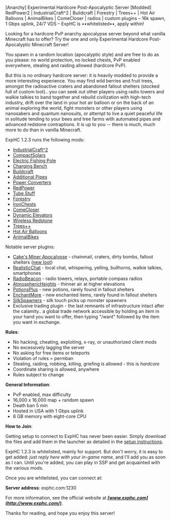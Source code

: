 [Anarchy] Experimental Hardcore Post-Apocalyptic Server [Modded] RedPower2 | IndustrialCraft^2 | Buildcraft | Forestry | Trees++ | Hot Air Balloons | AnimalBikes | ComeCloser | radios | custom plugins – 16k spawn, 1 Gbps uplink, 24/7 VDS – ExpHC is ••whitelisted••, apply within! 

Looking for a hardcore PvP anarchy apocalypse server beyond what vanilla Minecraft has to offer? Try the 
one and only Experimental Hardcore Post-Apocalyptic Minecraft Server! 

You spawn in a random location (apocalyptic style)
and are free to do as you please: no world protection, no locked chests, PvP enabled everywhere, stealing and raiding
allowed (hardcore PvP). 

But this is no ordinary hardcore server: it is heavily modded to provide a more interesting
experience. You may find wild berries and fruit trees, amongst the radioactive craters and abandoned fallout shelters
(stocked full of custom loot).. you can seek out other players using radio towers and walkie talkies to 
band together and rebuild civilization with high-tech industry, drift over the land in your hot air balloon 
or on the back of an animal exploring the world, fight monsters or other players using nanosabers and
quantum nanosuits, or attempt to live a quiet peaceful life in solitude tending
to your bees and tree farms with automated pipes and advanced redstone contraptions. It is up to you --
there is much, much more to do than in vanilla Minecraft.

ExpHC 1.2.3 runs the following mods:

* [IndustrialCraft^2](http://wiki.industrial-craft.net/index.php?title=Main_Page)
 * [CompactSolars](http://forum.industrial-craft.net/index.php?page=Thread&postID=42234#post42234)
 * [Electric Fishing Pole](http://forum.industrial-craft.net/index.php?page=Thread&threadID=919)
 * [Charging Bench](http://forum.industrial-craft.net/index.php?page=Thread&threadID=929)
* [Buildcraft](http://www.mod-buildcraft.com/)
 * [Additional Pipes](http://www.minecraftforum.net/topic/856360-123bc2213-bc314rev201rev301-buildcraft-teleport-pipes/)
 * [Power Converters](http://www.minecraftforum.net/topic/119361-124-tehkrushs-mods-timber-updated/#Power_Converters)
* [RedPower](http://integratedredstone.wikispaces.com/)
 * [Tube Stuff](http://www.minecraftforum.net/topic/1001131-110123-immibiss-mods-smp/)
* [Forestry](http://forestry.sengir.net/wiki/)
* [IronChests](http://www.minecraftforum.net/topic/981855-124-forge-sspsmpbukkit-ironchests-32/)
* [ComeCloser](http://www.minecraftforum.net/topic/754668-darkguardsmans-smp-mods/)
* [Dynamic Elevators](http://www.minecraftforum.net/topic/302018-123110-ironclad49ers-mods/#elevators)
* [Wireless Redstone](http://www.minecraftforum.net/topic/328725-124wireless-redstone-v15/)
* [Trees++](http://www.minecraftforum.net/topic/1028159-124trees-v1330-forgesmpbukkit36-trees7-biomes/)
* [Hot Air Balloons](http://www.minecraftforum.net/topic/214108-123-hot-air-balloons-v206-multiplayer-smp/)
* [AnimalBikes](http://www.minecraftforum.net/topic/762794-124-animal-bikes-v1111-sspsmp-added-iron-golem/)

Notable server plugins:

* [Cake's Miner Apocalypse](http://dev.bukkit.org/server-mods/cakes-miner-apocalypse/) - chainmail, craters, dirty bombs, fallout shelters ([new loot](http://imgur.com/a/xnY6g/))
* [RealisticChat](http://dev.bukkit.org/server-mods/realisticchat) - local chat, whispering, yelling, bullhorns, walkie talkies, smartphones
* [RadioBeacon](http://dev.bukkit.org/server-mods/radiobeacon/) - radio towers, relays, portable compass radios
* [AtmosphericHeights](http://dev.bukkit.org/server-mods/atmosphericheights/) - thinner air at higher elevations
* [PotionsPlus](http://dev.bukkit.org/server-mods/potionsplus/) - new potions, rarely found in fallout shelters
* [EnchantMore](http://dev.bukkit.org/server-mods/enchantmore/) - new enchanted items, rarely found in fallout shelters
* [SilkSpawners](http://dev.bukkit.org/server-mods/silkspawners/) - silk touch picks up monster spawners
* Exclusive trading plugin - the last remnants of infrastructure intact after the calamity.. a global trade network
accessible by holding an item in your hand you want to offer, then typing "/want" followed by the item you want in exchange.

**Rules**:

* No hacking, cheating, exploiting, x-ray, or unauthorized client mods
* No excessively lagging the server
* No asking for free items or teleports
* Violation of rules = permban
* Stealing, raiding, robbing, killing, griefing is allowed - this is *hardcore*
* Coordinate sharing is allowed, anywhere 
* Rules subject to change 

**General Information**:

* PvP enabled, max difficulty
* 16,000 x 16,000 map + random spawn
* Death ban 5 min
* Hosted in USA with 1 Gbps uplink
* 8 GB memory with eight-core CPU

**How to Join**:

Getting setup to connect to ExpHC has never been easier. Simply download the files and add them in the launcher as detailed in the [setup instructions](https://github.com/mushroomhostage/exphc/wiki/Setup).

ExpHC 1.2.3 is whitelisted, mainly for support. But don't worry, it is easy to get added:
*just reply here with your in-game name*, and I'll add you as soon as I can.
Until you're added, you can play in SSP and get acquainted with the various mods.

Once you are whitelisted, you can connect at:

**Server address**: exphc.com:1230

For more information, see the official website at ***[www.exphc.com](http://www.exphc.com/)***.

Thanks for reading, and hope you enjoy this server!



